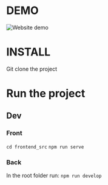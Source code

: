 # DEMO

![Website demo](https://meksof-front-dev.s3.eu-west-2.amazonaws.com/dev-front/demo_cv_website.gif)

# INSTALL

Git clone the project

# Run the project

## Dev

### Front

`cd frontend_src`
`npm run serve`

### Back

In the root folder run:
`npm run develop`
